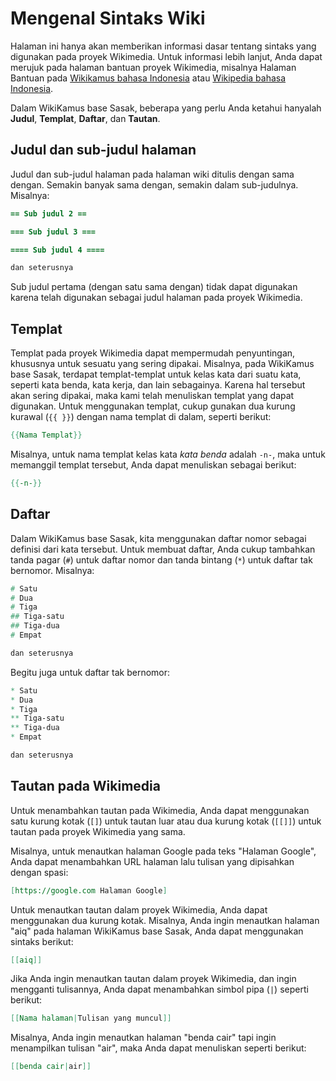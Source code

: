 # Mengenal Sintaks Wiki

Halaman ini hanya akan memberikan informasi dasar tentang sintaks yang digunakan pada proyek Wikimedia. Untuk informasi lebih lanjut, Anda dapat merujuk pada halaman bantuan proyek Wikimedia, misalnya Halaman Bantuan pada [Wikikamus bahasa Indonesia](https://id.wiktionary.org/wiki/Bantuan:Penyuntingan) atau [Wikipedia bahasa Indonesia](https://id.wikipedia.org/wiki/Wikipedia:Markah_wiki).

Dalam WikiKamus base Sasak, beberapa yang perlu Anda ketahui hanyalah **Judul**, **Templat**, **Daftar**, dan **Tautan**.

## Judul dan sub-judul halaman

Judul dan sub-judul halaman pada halaman wiki ditulis dengan sama dengan. Semakin banyak sama dengan, semakin dalam sub-judulnya. Misalnya:

```MediaWiki
== Sub judul 2 ==

=== Sub judul 3 ===

==== Sub judul 4 ====

dan seterusnya
```

Sub judul pertama (dengan satu sama dengan) tidak dapat digunakan karena telah digunakan sebagai judul halaman pada proyek Wikimedia.

## Templat

Templat pada proyek Wikimedia dapat mempermudah penyuntingan, khususnya untuk sesuatu yang sering dipakai. Misalnya, pada WikiKamus base Sasak, terdapat templat-templat untuk kelas kata dari suatu kata, seperti kata benda, kata kerja, dan lain sebagainya. Karena hal tersebut akan sering dipakai, maka kami telah menuliskan templat yang dapat digunakan. Untuk menggunakan templat, cukup gunakan dua kurung kurawal (`{{ }}`) dengan nama templat di dalam, seperti berikut:

```MediaWiki
{{Nama Templat}}
```

Misalnya, untuk nama templat kelas kata *kata benda* adalah `-n-`, maka untuk memanggil templat tersebut, Anda dapat menuliskan sebagai berikut:

```MediaWiki
{{-n-}}
```

## Daftar

Dalam WikiKamus base Sasak, kita menggunakan daftar nomor sebagai definisi dari kata tersebut. Untuk membuat daftar, Anda cukup tambahkan tanda pagar (`#`) untuk daftar nomor dan tanda bintang (`*`) untuk daftar tak bernomor. Misalnya:

```MediaWiki
# Satu
# Dua
# Tiga
## Tiga-satu
## Tiga-dua
# Empat

dan seterusnya
```

Begitu juga untuk daftar tak bernomor:

```MediaWiki
* Satu
* Dua
* Tiga
** Tiga-satu
** Tiga-dua
* Empat

dan seterusnya
```

## Tautan pada Wikimedia

Untuk menambahkan tautan pada Wikimedia, Anda dapat menggunakan satu kurung kotak (`[]`) untuk tautan luar atau dua kurung kotak (`[[]]`) untuk tautan pada proyek Wikimedia yang sama.

Misalnya, untuk menautkan halaman Google pada teks "Halaman Google", Anda dapat menambahkan URL halaman lalu tulisan yang dipisahkan dengan spasi:

```MediaWiki
[https://google.com Halaman Google]
```

Untuk menautkan tautan dalam proyek Wikimedia, Anda dapat menggunakan dua kurung kotak. Misalnya, Anda ingin menautkan halaman "aiq" pada halaman WikiKamus base Sasak, Anda dapat menggunakan sintaks berikut:

```MediaWiki
[[aiq]]
```

Jika Anda ingin menautkan tautan dalam proyek Wikimedia, dan ingin mengganti tulisannya, Anda dapat menambahkan simbol pipa (`|`) seperti berikut:

```MediaWiki
[[Nama halaman|Tulisan yang muncul]]
```

Misalnya, Anda ingin menautkan halaman "benda cair" tapi ingin menampilkan tulisan "air", maka Anda dapat menuliskan seperti berikut:

```MediaWiki
[[benda cair|air]]
```
